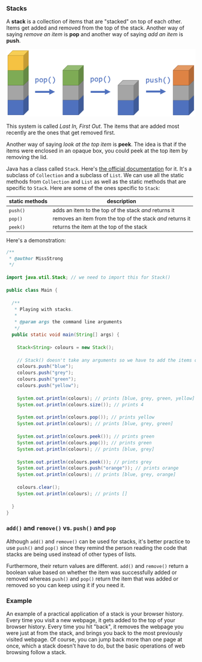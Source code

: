 <!-- # [Link to video.]() -->

### Stacks

A **stack** is a collection of items that are "stacked" on top of each other. Items get added and removed from the top of the stack. Another way of saying *remove an item* is **pop** and another way of saying *add an item* is **push**.

![](../../Images/Stacks.png)

This system is called *Last In, First Out*. The items that are added most recently are the ones that get removed first.

Another way of saying *look at the top item* is **peek**. The idea is that if the items were enclosed in an opaque box, you could peek at the top item by removing the lid.

Java has a class called `Stack`. Here's [the official documentation](https://docs.oracle.com/javase/7/docs/api/java/util/Stack.html) for it. It's a subclass of `Collection` and a subclass of `List`. We can use all the static methods from `Collection` and `List` as well as the static methods that are specific to `Stack`. Here are some of the ones specific to `Stack`:

| static methods | description |
| -- | -- |
| `push()` | adds an item to the top of the stack *and* returns it |
| `pop()` | removes an item from the top of the stack *and* returns it |
| `peek()` | returns the item at the top of the stack |

Here's a demonstration:

```java
/**
 * @author MissStrong
 */

import java.util.Stack; // we need to import this for Stack()

public class Main {

  /**
   * Playing with stacks.
   *
   * @param args the command line arguments
   */
  public static void main(String[] args) {
		
    Stack<String> colours = new Stack(); 
    
    // Stack() doesn't take any arguments so we have to add the items one at a time
    colours.push("blue");
    colours.push("grey");
    colours.push("green");
    colours.push("yellow");
    
    System.out.println(colours); // prints [blue, grey, green, yellow]
    System.out.println(colours.size()); // prints 4
    
    System.out.println(colours.pop()); // prints yellow
    System.out.println(colours); // prints [blue, grey, green]
    
    System.out.println(colours.peek()); // prints green
    System.out.println(colours.pop()); // prints green
    System.out.println(colours); // prints [blue, grey]
    
    System.out.println(colours.peek()); // prints grey
    System.out.println(colours.push("orange")); // prints orange
    System.out.println(colours); // prints [blue, grey, orange]
    
    colours.clear();
    System.out.println(colours); // prints []
 
  }    
}
```

### `add()` and `remove()` vs. `push()` and `pop`

Although `add()` and `remove()` can be used for stacks, it's better practice to use `push()` and `pop()` since they remind the person reading the code that stacks are being used instead of other types of lists.

Furthermore, their return values are different. `add()` and `remove()` return a boolean value based on whether the item was successfully added or removed whereas `push()` and `pop()` return the item that was added or removed so you can keep using it if you need it.


### Example

An example of a practical application of a stack is your browser history. Every time you visit a new webpage, it gets added to the top of your browser history. Every time you hit "back", it removes the webpage you were just at from the stack, and brings you back to the most previously visited webpage. Of course, you can jump back more than one page at once, which a stack doesn't have to do, but the basic operations of web browsing follow a stack.
